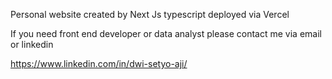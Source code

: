 Personal website created by Next Js typescript deployed via Vercel

If you need front end developer or data analyst please contact me via email or linkedin

https://www.linkedin.com/in/dwi-setyo-aji/
